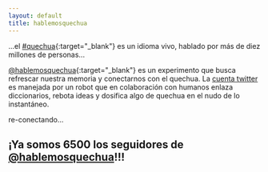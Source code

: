 ```yaml
---
layout: default
title: hablemosquechua
---
```


...el [#quechua](http://es.wikipedia.org/wiki/Quechua){:target="_blank"} 
es un idioma vivo, hablado por más de diez millones de personas...

[@hablemosquechua](https://twitter.com/hablemosquechua){:target="_blank"} es un 
experimento que busca refrescar nuestra memoria y conectarnos con el quechua. 
La [cuenta twitter](https://twitter.com/hablemosquechua) es manejada por un robot
que en colaboración con humanos enlaza diccionarios, rebota ideas y dosifica
algo de quechua en el nudo de lo instantáneo.

re-conectando...

## ¡Ya somos 6500 los seguidores de [@hablemosquechua](https://twitter.com/hablemosquechua{:target="_blank"})!!!
